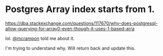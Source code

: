 # Postgres Array index starts from 1.


https://dba.stackexchange.com/questions/117670/why-does-postgresql-allow-querying-for-array0-even-though-it-uses-1-based-arra


lol. [@mcrampon](https://github.com/mcrampon) told me about it.

I'm trying to understand why. Will return back and update this.

